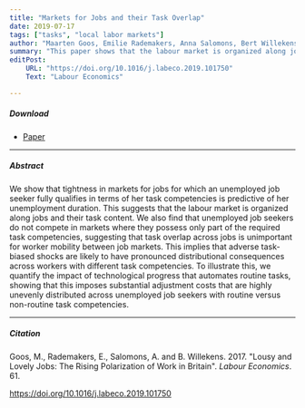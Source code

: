 ```yaml
---
title: "Markets for Jobs and their Task Overlap" 
date: 2019-07-17
tags: ["tasks", "local labor markets"]
author: "Maarten Goos, Emilie Rademakers, Anna Salomons, Bert Willekens"
summary: "This paper shows that the labour market is organized along jobs and their task content. It shows that tightness in markets for jobs for which an unemployed job seeker fully qualifies in terms of her task competencies is predictive of her unemployment duration. The paper also finds that unemployed job seekers do not compete in markets where they possess only part of the required task competencies, suggesting that task overlap across jobs is unimportant for worker mobility between job markets."
editPost:
    URL: "https://doi.org/10.1016/j.labeco.2019.101750"
    Text: "Labour Economics"

---
```


##### Download

+ [Paper](/9.pdf)
---

##### Abstract

We show that tightness in markets for jobs for which an unemployed job seeker fully qualifies in terms of her task competencies is predictive of her unemployment duration. This suggests that the labour market is organized along jobs and their task content. We also find that unemployed job seekers do not compete in markets where they possess only part of the required task competencies, suggesting that task overlap across jobs is unimportant for worker mobility between job markets. This implies that adverse task-biased shocks are likely to have pronounced distributional consequences across workers with different task competencies. To illustrate this, we quantify the impact of technological progress that automates routine tasks, showing that this imposes substantial adjustment costs that are highly unevenly distributed across unemployed job seekers with routine versus non-routine task competencies.

---

##### Citation

Goos, M., Rademakers, E., Salomons, A. and B. Willekens. 2017. "Lousy and Lovely Jobs: The Rising Polarization of Work in Britain". *Labour Economics*. 61. 

https://doi.org/10.1016/j.labeco.2019.101750


